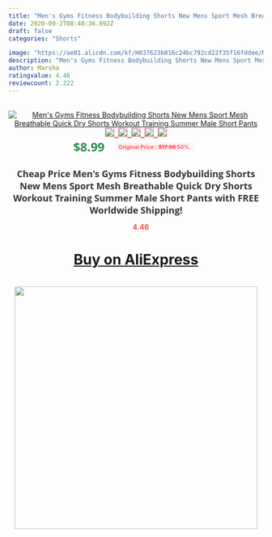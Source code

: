 ```yaml
---
title: "Men's Gyms Fitness Bodybuilding Shorts New Mens Sport Mesh Breathable Quick Dry Shorts Workout Training Summer Male Short Pants"
date: 2020-09-2T08:40:36.892Z
draft: false
categories: "Shorts"

image: "https://ae01.alicdn.com/kf/H037623b816c24bc792cd22f35f16fddee/Men-s-Gyms-Fitness-Bodybuilding-Shorts-New-Mens-Sport-Mesh-Breathable-Quick-Dry-Shorts-Workout-Training.jpg"
description: "Men's Gyms Fitness Bodybuilding Shorts New Mens Sport Mesh Breathable Quick Dry Shorts Workout Training Summer Male Short Pants"
author: Marsha
ratingvalue: 4.46
reviewcount: 2.222
---
```

<br>
<div style="text-align: center;">
<a href="https://s.click.aliexpress.com/e/_AE6jfr" target="_blank" rel="nofollow noopener noreferrer"><img alt="Men's Gyms Fitness Bodybuilding Shorts New Mens Sport Mesh Breathable Quick Dry Shorts Workout Training Summer Male Short Pants" class="magnifier-image" src="https://ae01.alicdn.com/kf/H037623b816c24bc792cd22f35f16fddee/Men-s-Gyms-Fitness-Bodybuilding-Shorts-New-Mens-Sport-Mesh-Breathable-Quick-Dry-Shorts-Workout-Training.jpg_640x640.jpg">
<br>
<img style="border:1px solid salmon" src="https://ae01.alicdn.com/kf/H037623b816c24bc792cd22f35f16fddee/Men-s-Gyms-Fitness-Bodybuilding-Shorts-New-Mens-Sport-Mesh-Breathable-Quick-Dry-Shorts-Workout-Training.jpg_120x120.jpg">&nbsp;&nbsp;<img style="border:1px solid salmon" src="https://ae01.alicdn.com/kf/H58d2bd305e4e4dba86af08df1169d758E/Men-s-Gyms-Fitness-Bodybuilding-Shorts-New-Mens-Sport-Mesh-Breathable-Quick-Dry-Shorts-Workout-Training.jpg_120x120.jpg">&nbsp;&nbsp;<img style="border:1px solid salmon" src="https://ae01.alicdn.com/kf/H3d6073152e87489095c63954b8c6d9494/Men-s-Gyms-Fitness-Bodybuilding-Shorts-New-Mens-Sport-Mesh-Breathable-Quick-Dry-Shorts-Workout-Training.jpg_120x120.jpg">&nbsp;&nbsp;<img style="border:1px solid salmon" src="https://ae01.alicdn.com/kf/H70b0eaf5f6a3402b9b5c062443b5300dR/Men-s-Gyms-Fitness-Bodybuilding-Shorts-New-Mens-Sport-Mesh-Breathable-Quick-Dry-Shorts-Workout-Training.jpg_120x120.jpg">&nbsp;&nbsp;<img style="border:1px solid salmon" src="https://ae01.alicdn.com/kf/H761486aa9cfa45e0a42807ad8a68c917X/Men-s-Gyms-Fitness-Bodybuilding-Shorts-New-Mens-Sport-Mesh-Breathable-Quick-Dry-Shorts-Workout-Training.jpg_120x120.jpg"></a></div><br0>
<div style="text-align: center;"><span style="background-color: white; border: 0px; box-sizing: border-box; color: seagreen; display: inline-block; font-family: &quot;open sans&quot; , &quot;arial&quot; , &quot;helvetica&quot; , sans-serif , &quot;heiti&quot;; font-size: 24px; font-stretch: inherit; font-weight: 700; line-height: inherit; margin: 0px 10px 0px 0px; padding: 0px; vertical-align: middle;">$8.99 </span>
<span style="background: rgb(255 , 241 , 241); border-radius: 3px; border: 0px; box-sizing: border-box; color: #ff4747; display: inline-block; font-family: inherit; font-size: 12px; font-stretch: inherit; font-style: inherit; font-variant: inherit; font-weight: 600; line-height: inherit; margin: 0px; padding: 2px 5px; transform: scale(0.9); vertical-align: middle;">Original Price : <b style="text-decoration: line-through;">$17.98 </b> 50%&nbsp;&nbsp;</span></div>
<h1 style="color: #333333; display: inline-block; font-family: &quot;open sans&quot; , &quot;arial&quot; , &quot;helvetica&quot; , sans-serif , &quot;heiti&quot;; font-size: 18px; font-stretch: inherit; font-weight: 700; text-align: center;">Cheap Price Men's Gyms Fitness Bodybuilding Shorts New Mens Sport Mesh Breathable Quick Dry Shorts Workout Training Summer Male Short Pants with FREE Worldwide Shipping!</h1>
<div style="color: #ff4747; text-align: center;">
<img src="https://4.bp.blogspot.com/-M0ZcTcb-5uY/XleCXlxnR4I/AAAAAAAAAEc/OrjgMkXV1oMQFaCRZj5HQwOCBcu3w1FegCPcBGAYYCw/s1600/star.png" style="height: 15px;">&nbsp;<b>4.46</b></div>
<div class="button_cont" align="center"><a class="buynow_a" href="https://s.click.aliexpress.com/e/_AE6jfr" target="_blank" rel="nofollow noopener noreferrer"><H1>Buy on AliExpress</H1></a></div><br>
<div class="separator" style="clear: both; text-align: center;">
<img src="https://lh3.googleusercontent.com/-pTy5HemUv9M/XlePHvY0dAI/AAAAAAAAAE4/0nX5iRUoIWY8eMW9Dpxeirr157OZliDIgCLcBGAsYHQ/s1600/badge.gif" width="480">
</div>
